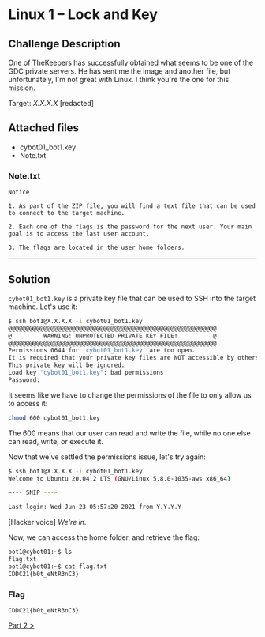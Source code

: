 # Linux 1 &ndash; Lock and Key

## Challenge Description

One of TheKeepers has successfully obtained what seems to be one of the GDC private servers. He has sent me the image and another file, but unfortunately, I'm not great with Linux. I think you're the one for this mission.

Target: *X.X.X.X* [redacted]

## Attached files

* cybot01_bot1.key
* Note.txt

### Note.txt

```text
Notice

1. As part of the ZIP file, you will find a text file that can be used to connect to the target machine. 

2. Each one of the flags is the password for the next user. Your main goal is to access the last user account.

3. The flags are located in the user home folders.
```

---

## Solution

`cybot01_bot1.key` is a private key file that can be used to SSH into the target machine. Let's use it:

```sh
$ ssh bot1@X.X.X.X -i cybot01_bot1.key
@@@@@@@@@@@@@@@@@@@@@@@@@@@@@@@@@@@@@@@@@@@@@@@@@@@@@@@@@@@
@         WARNING: UNPROTECTED PRIVATE KEY FILE!          @
@@@@@@@@@@@@@@@@@@@@@@@@@@@@@@@@@@@@@@@@@@@@@@@@@@@@@@@@@@@
Permissions 0644 for 'cybot01_bot1.key' are too open.
It is required that your private key files are NOT accessible by others.
This private key will be ignored.
Load key "cybot01_bot1.key": bad permissions
Password: 
```

It seems like we have to change the permissions of the file to only allow us to access it:

```sh
chmod 600 cybot01_bot1.key
```

The 600 means that our user can read and write the file, while no one else can read, write, or execute it.

Now that we've settled the permissions issue, let's try again:

```sh
$ ssh bot1@X.X.X.X -i cybot01_bot1.key
Welcome to Ubuntu 20.04.2 LTS (GNU/Linux 5.8.0-1035-aws x86_64)

✂️--- SNIP ---✂️

Last login: Wed Jun 23 05:57:20 2021 from Y.Y.Y.Y
```

[Hacker voice] *We're in.*

Now, we can access the home folder, and retrieve the flag:

```sh
bot1@cybot01:~$ ls
flag.txt
bot1@cybot01:~$ cat flag.txt
CDDC21{b0t_eNtR3nC3}
```

### Flag

```text
CDDC21{b0t_eNtR3nC3}
```

[Part 2 >](../2%20-%20License%20to%20Run)
